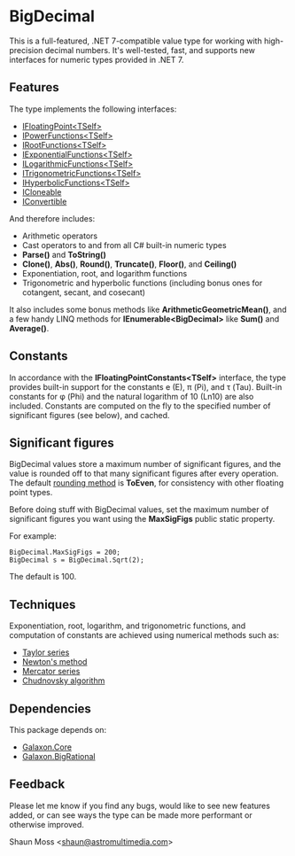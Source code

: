 # BigDecimal

This is a full-featured, .NET 7-compatible value type for working with high-precision decimal
numbers. It's well-tested, fast, and supports new interfaces for numeric types provided in .NET 7.

## Features

The type implements the following interfaces:
* [IFloatingPoint\<TSelf\>](https://learn.microsoft.com/en-us/dotnet/api/system.numerics.ifloatingpoint-1)
* [IPowerFunctions\<TSelf\>](https://learn.microsoft.com/en-us/dotnet/api/system.numerics.ipowerfunctions-1)
* [IRootFunctions\<TSelf\>](https://learn.microsoft.com/en-us/dotnet/api/system.numerics.irootfunctions-1)
* [IExponentialFunctions\<TSelf\>](https://learn.microsoft.com/en-us/dotnet/api/system.numerics.iexponentialfunctions-1)
* [ILogarithmicFunctions\<TSelf\>](https://learn.microsoft.com/en-us/dotnet/api/system.numerics.ilogarithmicfunctions-1)
* [ITrigonometricFunctions\<TSelf\>](https://learn.microsoft.com/en-us/dotnet/api/system.numerics.itrigonometricfunctions-1)
* [IHyperbolicFunctions\<TSelf\>](https://learn.microsoft.com/en-us/dotnet/api/system.numerics.ihyperbolicfunctions-1)
* [ICloneable](https://learn.microsoft.com/en-us/dotnet/api/system.icloneable)
* [IConvertible](https://learn.microsoft.com/en-us/dotnet/api/system.iconvertible)

And therefore includes:
* Arithmetic operators
* Cast operators to and from all C# built-in numeric types
* **Parse()** and **ToString()**
* **Clone()**, **Abs()**, **Round()**, **Truncate()**, **Floor()**, and **Ceiling()**
* Exponentiation, root, and logarithm functions
* Trigonometric and hyperbolic functions (including bonus ones for cotangent, secant, and cosecant)

It also includes some bonus methods like **ArithmeticGeometricMean()**, and a few handy LINQ
methods for **IEnumerable\<BigDecimal\>** like **Sum()** and **Average()**.

## Constants

In accordance with the **IFloatingPointConstants\<TSelf\>** interface, the type provides built-in
support for the constants e (E), π (Pi), and τ (Tau). Built-in constants for φ (Phi) and the natural
logarithm of 10 (Ln10) are also included. Constants are computed on the fly to the specified number
of significant figures (see below), and cached.

## Significant figures

BigDecimal values store a maximum number of significant figures, and the value is rounded off to
that many significant figures after every operation. The default [rounding method](https://learn.microsoft.com/en-us/dotnet/api/system.midpointrounding) is **ToEven**, for
consistency with other floating point types.   

Before doing stuff with BigDecimal values, set the maximum number of significant figures you want
using the **MaxSigFigs** public static property.

For example:
```
BigDecimal.MaxSigFigs = 200;
BigDecimal s = BigDecimal.Sqrt(2);
```
The default is 100.

## Techniques

Exponentiation, root, logarithm, and trigonometric functions, and computation of constants are
achieved using numerical methods such as:
- [Taylor series](https://en.wikipedia.org/wiki/Taylor_series)
- [Newton's method](https://en.wikipedia.org/wiki/Newton%27s_method)
- [Mercator series](https://en.wikipedia.org/wiki/Mercator_series)
- [Chudnovsky algorithm](https://en.wikipedia.org/wiki/Chudnovsky_algorithm)

## Dependencies

This package depends on:
- [Galaxon.Core](https://github.com/mossy2100/Galaxon.Core)
- [Galaxon.BigRational](https://github.com/mossy2100/Galaxon.BigRational)

## Feedback

Please let me know if you find any bugs, would like to see new features added, or can see ways the
type can be made more performant or otherwise improved.

Shaun Moss <[shaun@astromultimedia.com](mailto:shaun@astromultimedia.com)>
